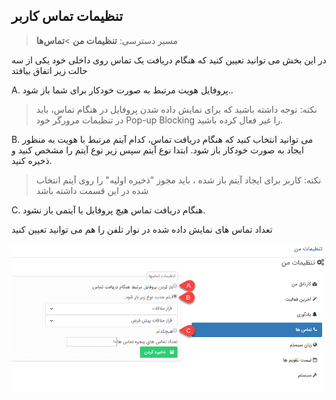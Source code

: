 ## تنظیمات تماس کاربر

> مسیر دسترسی:  **تنظیمات من** >**تماس‌ها** 

در این بخش می توانید تعیین کنید که هنگام دریافت یک تماس روی داخلی خود یکی از  سه حالت زیر اتفاق بیافتد

A. پروفایل هویت مرتبط به صورت خودکار برای شما باز شود..

> نکته: توجه داشته باشید که برای نمایش داده شدن پروفایل در هنگام تماس، باید در تنظیمات مرورگر خود Pop-up Blocking را غیر فعال کرده باشید.

B. می توانید انتخاب کنید که هنگام دریافت تماس، کدام آیتم مرتبط با هویت به منظور ایجاد به صورت خودکار باز شود. ابتدا نوع آیتم سپس زیر نوع آیتم را مشخص کنید و ذخیره کنید.

> نکته: کاربر برای ایجاد آیتم باز شده ، باید مجوز "ذخیره اولیه" را روی آیتم انتخاب شده در این قسمت  داشته باشد

C. هنگام دریافت تماس هیچ پروفایل یا آیتمی باز نشود.

تعداد تماس های نمایش داده شده در  نوار تلفن   را هم می توانید تعیین کنید

![](Calls.png)

